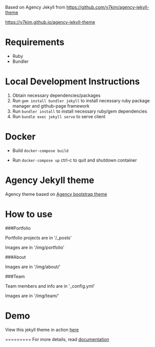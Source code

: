 Based on Agency Jekyll from 
https://github.com/y7kim/agency-jekyll-theme

https://y7kim.github.io/agency-jekyll-theme

Requirements
====================
- Ruby
- Bundler

Local Development Instructions
====================
1. Obtain necessary dependencies/packages
2. Run ```gem install bundler jekyll``` to install necessary ruby package manager and github-page framework
3. Run ```bundler install``` to install necessary ruby/gem dependencies
4. Run ```bundle exec jekyll serve``` to serve client

Docker
====================
- Build
```docker-compose build```

- Run
```docker-compose up```
ctrl-c to quit and shutdown container

Agency Jekyll theme
====================

Agency theme based on [Agency bootstrap theme ](https://startbootstrap.com/template-overviews/agency/)

# How to use

###Portfolio 

Portfolio projects are in '/_posts'

Images are in '/img/portfolio'

###About

Images are in '/img/about/'

###Team

Team members and info are in '_config.yml'

Images are in '/img/team/'


# Demo

View this jekyll theme in action [here](https://y7kim.github.io/agency-jekyll-theme)

=========
For more details, read [documentation](http://jekyllrb.com/)
